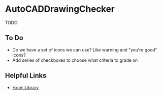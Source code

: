 # AutoCADDrawingChecker
 TODO

## To Do
* Do we have a set of icons we can use? Like warning and "you're good" icons?
* Add series of checkboxes to choose what criteria to grade on

## Helpful Links
* [Excel Library](https://poi.apache.org/apidocs/4.1/)